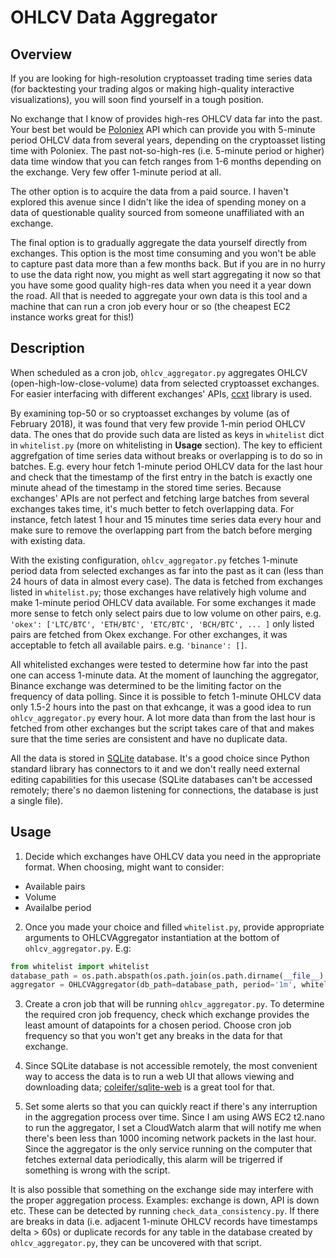 # OHLCV Data Aggregator

## Overview

If you are looking for high-resolution cryptoasset trading time series data (for backtesting your trading algos or making high-quality interactive visualizations), you will soon find yourself in a tough position. 

No exchange that I know of provides high-res OHLCV data far into the past. Your best bet would be [Poloniex](https://www.poloniex.com/) API which can provide you with 5-minute period OHLCV data from several years, depending on the cryptoasset listing time with Poloniex. The past not-so-high-res (i.e. 5-minute period or higher) data time window that you can fetch ranges from 1-6 months depending on the exchange. Very few offer 1-minute period at all.

The other option is to acquire the data from a paid source. I haven't explored this avenue since I didn't like the idea of spending money on a data of questionable quality sourced from someone unaffiliated with an exchange.

The final option is to gradually aggregate the data yourself directly from exchanges. This option is the most time consuming and you won't be able to capture past data more than a few months back. But if you are in no hurry to use the data right now, you might as well start aggregating it now so that you have some good quality high-res data when you need it a year down the road. All that is needed to aggregate your own data is this tool and a machine that can run a cron job every hour or so (the cheapest EC2 instance works great for this!)

## Description

When scheduled as a cron job, `ohlcv_aggregator.py` aggregates OHLCV (open-high-low-close-volume) data from selected cryptoasset exchanges. For easier interfacing with different exchanges' APIs, [ccxt](https://github.com/ccxt/ccxt) library is used.

By examining top-50 or so cryptoasset exchanges by volume (as of February 2018), it was found that very few provide 1-min period OHLCV data. The ones that do provide such data are listed as keys in `whitelist` dict in `whitelist.py` (more on whitelisting in **Usage** section). The key to efficient aggrefgation of time series data without breaks or overlapping is to do so in batches. E.g. every hour fetch 1-minute period OHLCV data for the last hour and check that the timestamp of the first entry in the batch is exactly one minute ahead of the timestamp in the stored time series. Because exchanges' APIs are not perfect and fetching large batches from several exchanges takes time, it's much better to fetch overlapping data. For instance, fetch latest 1 hour and 15 minutes time series data every hour and make sure to remove the overlapping part from the batch before merging with existing data.

With the existing configuration, `ohlcv_aggregator.py` fetches 1-minute period data from selected exchanges as far into the past as it can (less than 24 hours of data in almost every case). The data is fetched from exchanges listed in `whitelist.py`; those exchanges have relatively high volume and make 1-minute period OHLCV data available. For some exchanges it made more sense to fetch only select pairs due to low volume on other pairs, e.g. ` 'okex': ['LTC/BTC', 'ETH/BTC', 'ETC/BTC', 'BCH/BTC', ... ]` only listed pairs are fetched from Okex exchange. For other exchanges, it was acceptable to fetch all available pairs. e.g. `'binance': []`.

All whitelisted exchanges were tested to determine how far into the past one can access 1-minute data. At the moment of launching the aggregator, Binance exchange was determined to be the limiting factor on the frequency of data polling. Since it is possible to fetch 1-minute OHLCV data only 1.5-2 hours into the past on that exhcange, it was a good idea to run `ohlcv_aggregator.py` every hour. A lot more data than from the last hour is fetched from other exchanges but the script takes care of that and makes sure that the time series are consistent and have no duplicate data.

All the data is stored in [SQLite](https://sqlite.org/index.html) database. It's a good choice since Python standard library has connectors to it and we don't really need external editing capabilities for this usecase (SQLite databases can't be accessed remotely; there's no daemon listening for connections, the database is just a single file).

## Usage

1. Decide which exchanges have OHLCV data you need in the appropriate format. When choosing, might want to consider:

- Available pairs
- Volume
- Availalbe period

2. Once you made your choice and filled `whitelist.py`, provide appropriate arguments to OHLCVAggregator instantiation at the bottom of `ohlcv_aggregator.py`. E.g:

```python
from whitelist import whitelist
database_path = os.path.abspath(os.path.join(os.path.dirname(__file__), 'data', 'ohlcv.db'))
aggregator = OHLCVAggregator(db_path=database_path, period='1m', whitelist=whitelist)
```

3. Create a cron job that will be running `ohlcv_aggregator.py`. To determine the required cron job frequency, check which exchange provides the least amount of datapoints for a chosen period. Choose cron job frequency so that you won't get any breaks in the data for that exchange.

4. Since SQLite database is not accessible remotely, the most convenient way to access the data is to run a web UI that allows viewing and downloading data; [coleifer/sqlite-web](https://github.com/coleifer/sqlite-web) is a great tool for that.

5. Set some alerts so that you can quickly react if there's any interruption in the aggregation process over time. Since I am using AWS EC2 t2.nano to run the aggregator, I set a CloudWatch alarm that will notify me when there's been less than 1000 incoming network packets in the last hour. Since the aggregator is the only service running on the computer that fetches external data periodically, this alarm will be trigerred if something is wrong with the script.

It is also possible that something on the exchange side may interfere with the proper aggregation process. Examples: exchange is down, API is down etc. These can be detected by running `check_data_consistency.py`. If there are breaks in data (i.e. adjacent 1-minute OHLCV records have timestamps delta > 60s) or duplicate records for any table in the database created by `ohlcv_aggregator.py`, they can be uncovered with that script.


